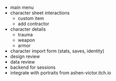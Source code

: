 - main menu
- character sheet interactions
  - custom item
  - add contractor
- character details
  - trauma
  - weapon
  - armor
- character import form (stats, saves, identity)
- design review
- data review
- backend for sessions
- integrate with portraits from ashen-victor.itch.io